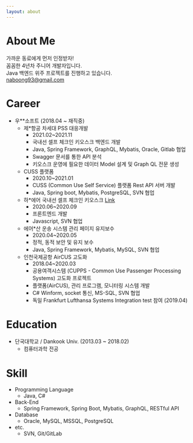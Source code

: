 ```yaml
---
layout: about 
---
```


# About Me
가까운 동료에게 먼저 인정받자! <br>
꼼꼼한 4년차 주니어 개발자입니다. <br>
Java 백엔드 위주 프로젝트를 진행하고 있습니다. <br>
naboong93@gmail.com


# Career
* 우**소프트 (2018.04 ~ 재직중)
  * 제*항공 차세대 PSS 대응개발
    * 2021.02~2021.11
    * 국내선 셀프 체크인 키오스크 백엔드 개발
    * Java, Spring Framework, GraphQL, Mybatis, Oracle, Gitlab 협업
    * Swagger 문서를 통한 API 분석
    * 키오스크 운영에 필요한 데이터 Model 설계 및 Graph QL 전문 생성
  * CUSS 플랫폼
    * 2020.10~2021.01
    * CUSS (Common Use Self Service) 플랫폼 Rest API 서버 개발
    * Java, Spring boot, Mybatis, PostgreSQL, SVN 협업
  * 하*에어 국내선 셀프 체크인 키오스크 [Link](https://www.hi-airlines.com/v/comn/contents/serviceinfo/93)
    * 2020.06~2020.09
    * 프론트엔드 개발
    * Javascript, SVN 협업
  * 에어*산 운송 시스템 관리 페이지 유지보수
    * 2020.04~2020.05
    * 정적, 동적 보안 및 유지 보수
    * Java, Spring Framework, Mybatis, MySQL, SVN 협업
  * 인천국제공항 AirCUS 고도화
    * 2018.04~2020.03
    * 공용여객시스템 (CUPPS - Common Use Passenger Processing Systems) 고도화 프로젝트
    * 플랫폼(AirCUS), 관리 프로그램, 모니터링 시스템 개발
    * C# Winform, socket 통신, MS-SQL, SVN 협업
    * 독일 Frankfurt Lufthansa Systems Integration test 참여 (2019.04)

# Education
* 단국대학교 / Dankook Univ. (2013.03 ~ 2018.02)
  * 컴퓨터과학 전공


# Skill
* Programming Language
  * Java, C#
* Back-End
  * Spring Framework, Spring Boot, Mybatis, GraphQL, RESTful API
* Database
  * Oracle, MySQL, MSSQL, PostgreSQL
* etc.
  * SVN, Git/GitLab